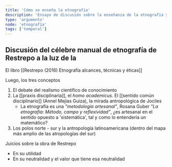 ```yaml
---
title: 'Cómo se enseña la etnografía'
description: 'Ensayo de discusión sobre la enseñanza de la etnografía y un libro de Retrepo'
type: 'argumento'
node: 'etnografía'
tags: ['temporal']
---
```


## Discusión del célebre manual de etnografía de Restrepo a la luz de la 

El libro [[Restrepo (2016) Etnografía alcances, técnicas y éticas]]

Luego, los tres conceptos
1. El debate del realismo científico de conocimiento
2. La [[praxis disciplinaria]], el *homo academicus*. El [[sentido común disciplinario]] (Annel Mejías Guiza), la mirada antropológica de Jociles
	- La etnografía es una *"metodología artesanal"*, Rosana Guber *"La etnografía: Método, campo y reflexividad"*, ¿es artesanal en el sentido opuesto a 'sistemática', tal y como lo entendería un matemático?
3. Los polos norte - sur y la antropología latinoamericana (dentro del mapa más amplio de las atropologías del sur)

Juicios sobre la obra de Restrepo
- En su utilidad
- En su neutralidad y el valor que tiene esa neutralidad